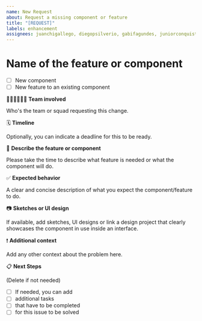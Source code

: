 ```yaml
---
name: New Request
about: Request a missing component or feature
title: "[REQUEST]"
labels: enhancement
assignees: juanchigallego, diegopsilverio, gabifagundes, juniorconquista
---
```


# Name of the feature or component

- [ ] New component
- [ ] New feature to an existing component

👨🏻‍💻👩🏻‍💻 **Team involved**

Who's the team or squad requesting this change.

🗓 **Timeline**

Optionally, you can indicate a deadline for this to be ready.

📖 **Describe the feature or component**

Please take the time to describe what feature is needed or what the component will do.

✅ **Expected behavior**

A clear and concise description of what you expect the component/feature to do.

📷 **Sketches or UI design**

If available, add sketches, UI designs or link a design project that clearly showcases the component in use inside an interface.

❗️ **Additional context**

Add any other context about the problem here.

📋 **Next Steps**

(Delete if not needed)

- [ ] If needed, you can add
- [ ] additional tasks
- [ ] that have to be completed
- [ ] for this issue to be solved
